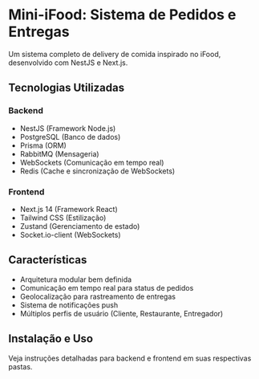 # Mini-iFood: Sistema de Pedidos e Entregas

Um sistema completo de delivery de comida inspirado no iFood, desenvolvido com NestJS e Next.js.

## Tecnologias Utilizadas

### Backend
- NestJS (Framework Node.js)
- PostgreSQL (Banco de dados)
- Prisma (ORM)
- RabbitMQ (Mensageria)
- WebSockets (Comunicação em tempo real)
- Redis (Cache e sincronização de WebSockets)

### Frontend
- Next.js 14 (Framework React)
- Tailwind CSS (Estilização)
- Zustand (Gerenciamento de estado)
- Socket.io-client (WebSockets)

## Características

- Arquitetura modular bem definida
- Comunicação em tempo real para status de pedidos
- Geolocalização para rastreamento de entregas
- Sistema de notificações push
- Múltiplos perfis de usuário (Cliente, Restaurante, Entregador)

## Instalação e Uso

Veja instruções detalhadas para backend e frontend em suas respectivas pastas.